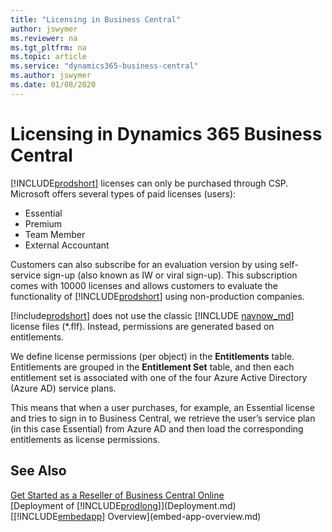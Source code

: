 ```yaml
---
title: "Licensing in Business Central"
author: jswymer
ms.reviewer: na
ms.tgt_pltfrm: na
ms.topic: article
ms.service: "dynamics365-business-central"
ms.author: jswymer
ms.date: 01/08/2020
---
```


# Licensing in Dynamics 365 Business Central

[!INCLUDE[prodshort](../developer/includes/prodshort.md)] licenses can only be purchased through CSP. Microsoft offers several types of paid licenses (users):

- Essential  
- Premium  
- Team Member  
- External Accountant  

Customers can also subscribe for an evaluation version by using self-service sign-up (also known as IW or viral sign-up). This subscription comes with 10000 licenses and allows customers to evaluate the functionality of [!INCLUDE[prodshort](../developer/includes/prodshort.md)] using non-production companies.  

[!include[prodshort](../developer/includes/prodshort.md)] does not use the classic [!INCLUDE [navnow_md](../developer/includes/navnow_md.md)] license files (*.flf). Instead, permissions are generated based on entitlements.  

We define license permissions (per object) in the **Entitlements** table. Entitlements are grouped in the **Entitlement Set** table, and then each entitlement set is associated with one of the four Azure Active Directory (Azure AD) service plans.  

This means that when a user purchases, for example, an Essential license and tries to sign in to Business Central, we retrieve the user’s service plan (in this case Essential) from Azure AD and then load the corresponding entitlements as license permissions.  

## See Also  

[Get Started as a Reseller of Business Central Online](../administration/get-started-online.md)  
[Deployment of [!INCLUDE[prodlong](../developer/includes/prodlong.md)]](Deployment.md)  
[[!INCLUDE[embedapp](../developer/includes/embedapp.md)] Overview](embed-app-overview.md)  
